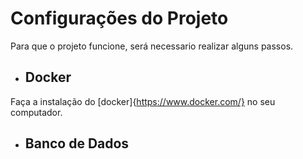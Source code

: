 # Configurações do Projeto
Para que o projeto funcione, será necessario realizar alguns passos.

- ## Docker

Faça a instalação do [docker]{https://www.docker.com/} no seu computador.

- ## Banco de Dados
